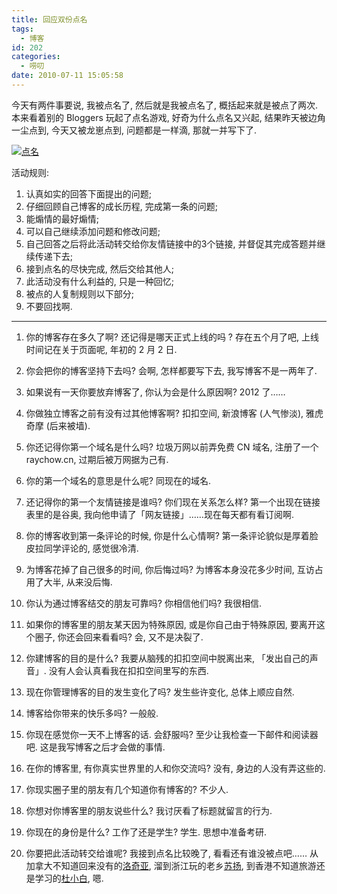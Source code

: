 ```yaml
---
title: 回应双份点名
tags:
  - 博客
id: 202
categories:
  - 唠叨
date: 2010-07-11 15:05:58
---
```


今天有两件事要说, 我被点名了, 然后就是我被点名了, 概括起来就是被点了两次. 本来看着别的 Bloggers 玩起了点名游戏, 好奇为什么点名又兴起, 结果昨天被边角一尘点到, 今天又被龙崽点到, 问题都是一样滴, 那就一并写下了.

[![点名](//img.beamnote.com/2010/call-the-roll.jpg)](//img.beamnote.com/2010/call-the-roll.jpg)<!-- more -->

活动规则:

1. 认真如实的回答下面提出的问题;
2. 仔细回顾自己博客的成长历程, 完成第一条的问题;
3. 能煽情的最好煽情;
4. 可以自己继续添加问题和修改问题;
5. 自己回答之后将此活动转交给你友情链接中的3个链接, 并督促其完成答题并继续传递下去;
6. 接到点名的尽快完成, 然后交给其他人;
7. 此活动没有什么利益的, 只是一种回忆;
8. 被点的人复制规则以下部分;
9. 不要回找啊.

---

1. 你的博客存在多久了啊? 还记得是哪天正式上线的吗 ?
存在五个月了吧, 上线时间记在关于页面呢, 年初的 2 月 2 日.

2. 你会把你的博客坚持下去吗?
会啊, 怎样都要写下去, 我写博客不是一两年了.

3. 如果说有一天你要放弃博客了, 你认为会是什么原因啊?
2012 了……

4. 你做独立博客之前有没有过其他博客啊?
扣扣空间, 新浪博客 (人气惨淡), 雅虎奇摩 (后来被墙).

5. 你还记得你第一个域名是什么吗?
垃圾万网以前弄免费 CN 域名, 注册了一个 raychow.cn, 过期后被万网据为己有.

6. 你的第一个域名的意思是什么呢?
同现在的域名.

7. 还记得你的第一个友情链接是谁吗? 你们现在关系怎么样?
第一个出现在链接表里的是谷奥, 我向他申请了「网友链接」……现在每天都有看订阅啊.

8. 你的博客收到第一条评论的时候, 你是什么心情啊?
第一条评论貌似是厚着脸皮拉同学评论的, 感觉很冷清.

9. 为博客花掉了自己很多的时间, 你后悔过吗?
为博客本身没花多少时间, 互访占用了大半, 从来没后悔.

10. 你认为通过博客结交的朋友可靠吗? 你相信他们吗?
我很相信.

11. 如果你的博客里的朋友某天因为特殊原因, 或是你自己由于特殊原因, 要离开这个圈子, 你还会回来看看吗?
会, 又不是决裂了.

12. 你建博客的目的是什么?
我要从脑残的扣扣空间中脱离出来, 「发出自己的声音」. 没有人会认真看我在扣扣空间里写的东西.

13. 现在你管理博客的目的发生变化了吗?
发生些许变化, 总体上顺应自然.

14. 博客给你带来的快乐多吗?
一般般.

15. 你现在感觉你一天不上博客的话. 会舒服吗?
至少让我检查一下邮件和阅读器吧. 这是我写博客之后才会做的事情.

16. 在你的博客里, 有你真实世界里的人和你交流吗?
没有, 身边的人没有弄这些的.

17. 你现实圈子里的朋友有几个知道你有博客的?
不少人.

18. 你想对你博客里的朋友说些什么?
我讨厌看了标题就留言的行为.

19. 你现在的身份是什么? 工作了还是学生?
学生. 思想中准备考研.

20. 你要把此活动转交给谁呢?
我接到点名比较晚了, 看看还有谁没被点吧……
从加拿大不知道回来没有的[洛奇亚](http://www.rockia.net/), 溜到浙江玩的老乡[苏扬](http://www.yooling.cn/), 到香港不知道旅游还是学习的[杜小白](http://www.duyuxian.info/), 嗯.
